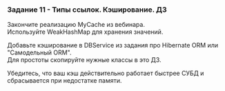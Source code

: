 ### Задание 11 - Типы ссылок. Кэширование. ДЗ

Закончите реализацию MyCache из вебинара.<br>
Используйте WeakHashMap для хранения значений.<br>

Добавьте кэширование в DBService из задания про Hibernate ORM или "Самодельный ORM".<br>
Для простоты скопируйте нужные классы в это ДЗ.<br>

Убедитесь, что ваш кэш действительно работает быстрее СУБД и сбрасывается при недостатке памяти.<br>